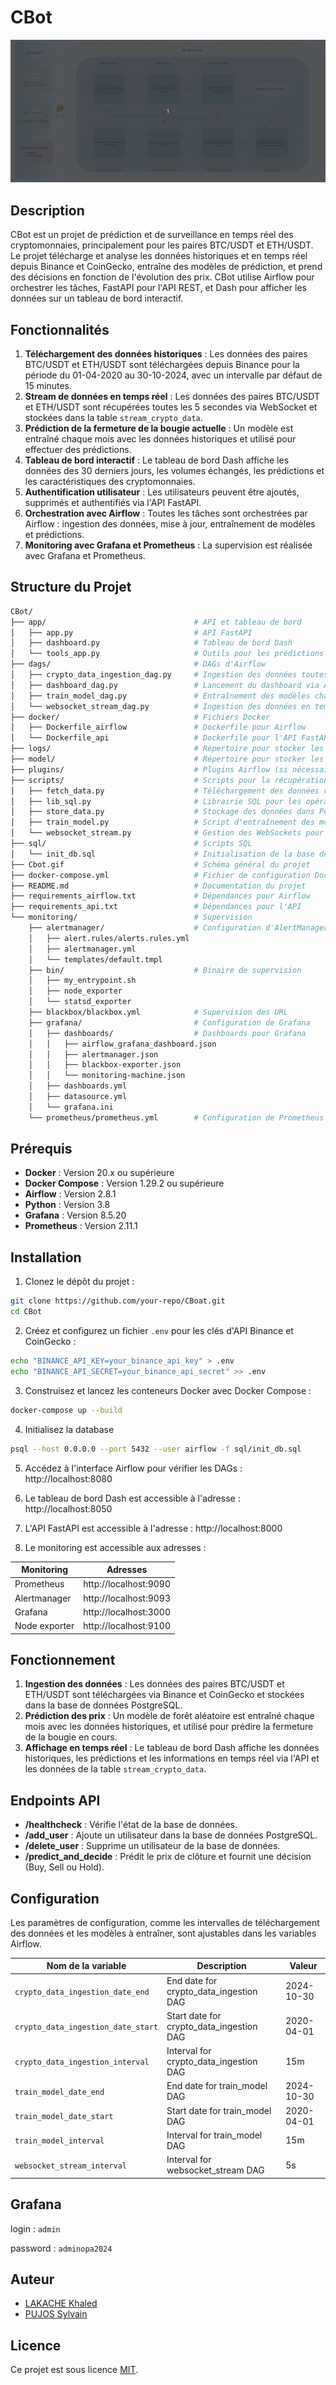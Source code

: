# CBot

![CBot Workflow](./CBot.gif)

## Description
CBot est un projet de prédiction et de surveillance en temps réel des cryptomonnaies, principalement pour les paires BTC/USDT et ETH/USDT. Le projet télécharge et analyse les données historiques et en temps réel depuis Binance et CoinGecko, entraîne des modèles de prédiction, et prend des décisions en fonction de l'évolution des prix. CBot utilise Airflow pour orchestrer les tâches, FastAPI pour l'API REST, et Dash pour afficher les données sur un tableau de bord interactif.

## Fonctionnalités
1. **Téléchargement des données historiques** : Les données des paires BTC/USDT et ETH/USDT sont téléchargées depuis Binance pour la période du 01-04-2020 au 30-10-2024, avec un intervalle par défaut de 15 minutes.
2. **Stream de données en temps réel** : Les données des paires BTC/USDT et ETH/USDT sont récupérées toutes les 5 secondes via WebSocket et stockées dans la table `stream_crypto_data`.
3. **Prédiction de la fermeture de la bougie actuelle** : Un modèle est entraîné chaque mois avec les données historiques et utilisé pour effectuer des prédictions.
4. **Tableau de bord interactif** : Le tableau de bord Dash affiche les données des 30 derniers jours, les volumes échangés, les prédictions et les caractéristiques des cryptomonnaies.
5. **Authentification utilisateur** : Les utilisateurs peuvent être ajoutés, supprimés et authentifiés via l'API FastAPI.
6. **Orchestration avec Airflow** : Toutes les tâches sont orchestrées par Airflow : ingestion des données, mise à jour, entraînement de modèles et prédictions.
7. **Monitoring avec Grafana et Prometheus** : La supervision est réalisée avec Grafana et Prometheus.

## Structure du Projet

```bash
CBot/
├── app/                                 # API et tableau de bord
│   ├── app.py                           # API FastAPI
│   ├── dashboard.py                     # Tableau de bord Dash
│   └── tools_app.py                     # Outils pour les prédictions et décisions
├── dags/                                # DAGs d'Airflow
│   ├── crypto_data_ingestion_dag.py     # Ingestion des données toutes les 15 minutes
│   ├── dashboard_dag.py                 # Lancement du dashboard via Airflow
│   ├── train_model_dag.py               # Entraînement des modèles chaque mois
│   └── websocket_stream_dag.py          # Ingestion des données en temps réel
├── docker/                              # Fichiers Docker
│   ├── Dockerfile_airflow               # Dockerfile pour Airflow
│   └── Dockerfile_api                   # Dockerfile pour l'API FastAPI
├── logs/                                # Répertoire pour stocker les logs d'Airflow
├── model/                               # Répertoire pour stocker les modèles entraînés (.pkl)
├── plugins/                             # Plugins Airflow (si nécessaires)
├── scripts/                             # Scripts pour la récupération et le stockage des données
│   ├── fetch_data.py                    # Téléchargement des données de CoinGecko et Binance
│   ├── lib_sql.py                       # Librairie SQL pour les opérations sur la base de données
│   ├── store_data.py                    # Stockage des données dans PostgreSQL
│   ├── train_model.py                   # Script d'entraînement des modèles
│   └── websocket_stream.py              # Gestion des WebSockets pour les données en temps réel
├── sql/                                 # Scripts SQL
│   └── init_db.sql                      # Initialisation de la base de données
├── Cbot.gif                             # Schéma général du projet
├── docker-compose.yml                   # Fichier de configuration Docker Compose
├── README.md                            # Documentation du projet
├── requirements_airflow.txt             # Dépendances pour Airflow
├── requirements_api.txt                 # Dépendances pour l'API
└── monitoring/                          # Supervision
    ├── alertmanager/                    # Configuration d'AlertManager
    │   ├── alert.rules/alerts.rules.yml
    │   ├── alertmanager.yml
    │   └── templates/default.tmpl
    ├── bin/                             # Binaire de supervision
    │   ├── my_entrypoint.sh
    │   ├── node_exporter
    │   └── statsd_exporter
    ├── blackbox/blackbox.yml            # Supervision des URL
    ├── grafana/                         # Configuration de Grafana
    │   ├── dashboards/                  # Dashboards pour Grafana
    │   │   ├── airflow_grafana_dashboard.json
    │   │   ├── alertmanager.json
    │   │   ├── blackbox-exporter.json
    │   │   └── monitoring-machine.json
    │   ├── dashboards.yml
    │   ├── datasource.yml
    │   └── grafana.ini
    └── prometheus/prometheus.yml        # Configuration de Prometheus

```

## Prérequis

- **Docker** : Version 20.x ou supérieure
- **Docker Compose** : Version 1.29.2 ou supérieure
- **Airflow** : Version 2.8.1
- **Python** : Version 3.8
- **Grafana** : Version 8.5.20
- **Prometheus** : Version 2.11.1

## Installation

1. Clonez le dépôt du projet :
```bash
git clone https://github.com/your-repo/CBoat.git
cd CBot
```

2. Créez et configurez un fichier `.env` pour les clés d'API Binance et CoinGecko :
```bash
echo "BINANCE_API_KEY=your_binance_api_key" > .env
echo "BINANCE_API_SECRET=your_binance_api_secret" >> .env
```

3. Construisez et lancez les conteneurs Docker avec Docker Compose :
```bash
docker-compose up --build
```

4. Initialisez la database
```bash
psql --host 0.0.0.0 --port 5432 --user airflow -f sql/init_db.sql
```

5. Accédez à l'interface Airflow pour vérifier les DAGs : 
    http://localhost:8080

6. Le tableau de bord Dash est accessible à l'adresse :
    http://localhost:8050

7. L'API FastAPI est accessible à l'adresse :
    http://localhost:8000

8. Le monitoring est accessible aux adresses :

| Monitoring    | Adresses              |
|---------------|-----------------------|
| Prometheus    | http://localhost:9090 |
| Alertmanager  | http://localhost:9093 |
| Grafana       | http://localhost:3000 |
| Node exporter | http://localhost:9100 |

## Fonctionnement

1. **Ingestion des données** : Les données des paires BTC/USDT et ETH/USDT sont téléchargées via Binance et CoinGecko et stockées dans la base de données PostgreSQL.
2. **Prédiction des prix** : Un modèle de forêt aléatoire est entraîné chaque mois avec les données historiques, et utilisé pour prédire la fermeture de la bougie en cours.
3. **Affichage en temps réel** : Le tableau de bord Dash affiche les données historiques, les prédictions et les informations en temps réel via l'API et les données de la table `stream_crypto_data`.

## Endpoints API

- **/healthcheck** : Vérifie l'état de la base de données.
- **/add_user** : Ajoute un utilisateur dans la base de données PostgreSQL.
- **/delete_user** : Supprime un utilisateur de la base de données.
- **/predict_and_decide** : Prédit le prix de clôture et fournit une décision (Buy, Sell ou Hold).

## Configuration

Les paramètres de configuration, comme les intervalles de téléchargement des données et les modèles à entraîner, sont ajustables dans les variables Airflow.

| Nom de la variable                  | Description                                | Valeur         |
|-------------------------------------|--------------------------------------------|----------------|
| `crypto_data_ingestion_date_end`    | End date for crypto_data_ingestion DAG     | 2024-10-30     |
| `crypto_data_ingestion_date_start`  | Start date for crypto_data_ingestion DAG   | 2020-04-01     |
| `crypto_data_ingestion_interval`    | Interval for crypto_data_ingestion DAG     | 15m            |
| `train_model_date_end`              | End date for train_model DAG               | 2024-10-30     |
| `train_model_date_start`            | Start date for train_model DAG             | 2020-04-01     |
| `train_model_interval`              | Interval for train_model DAG               | 15m            |
| `websocket_stream_interval`         | Interval for websocket_stream DAG          | 5s             |

## Grafana

login : `admin`

password : `adminopa2024`

## Auteur

- [LAKACHE Khaled](https://github.com/Klakache)
- [PUJOS Sylvain](https://github.com/Sylvain35410)

## Licence

Ce projet est sous licence [MIT](LICENSE).
